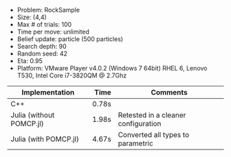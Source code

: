 - Problem:			RockSample
- Size:				(4,4)
- Max # of trials:	100
- Time per move:	unlimited
- Belief update:	particle (500 particles)
- Search depth:		90
- Random seed:		42
- Eta:				0.95
- Platform:			VMware Player v4.0.2 (Windows 7 64bit) RHEL 6,
					Lenovo T530, Intel Core i7-3820QM @ 2.7Ghz

|Implementation				|Time			|Comments											|
----------------------------|--------------:|---------------------------------------------------|
|C++ 						|0.78s			|													|
|Julia (without POMCP.jl)	|1.98s			|Retested in a cleaner configuration				|
|Julia (with POMCP.jl)		|4.67s			|Converted all types to parametric					|
